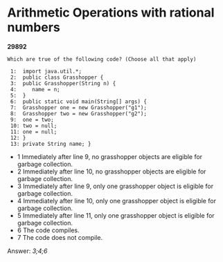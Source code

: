 Arithmetic Operations with rational numbers
===========================================
**29892**
```
Which are true of the following code? (Choose all that apply) 
 
 1:  import java.util.*; 
 2:  public class Grasshopper { 
 3:  public Grasshopper(String n) { 
 4:     name = n; 
 5:  } 
 6:  public static void main(String[] args) { 
 7:  Grasshopper one = new Grasshopper("g1"); 
 8:  Grasshopper two = new Grasshopper("g2"); 
 9:  one = two; 
 10: two = null; 
 11: one = null; 
 12: } 
 13: private String name; }
```


- 1 Immediately after line 9, no grasshopper objects are eligible for garbage collection.
- 2 Immediately after line 10, no grasshopper objects are eligible for garbage collection.
- 3 Immediately after line 9, only one grasshopper object is eligible for garbage collection.
- 4 Immediately after line 10, only one grasshopper object is eligible for garbage collection.
- 5 Immediately after line 11, only one grasshopper object is eligible for garbage collection.
- 6 The code compiles.
- 7 The code does not compile.

Answer: *3;4;6*

